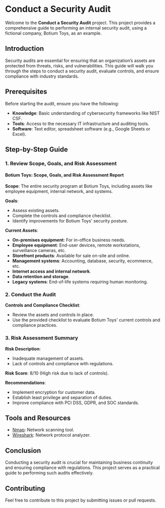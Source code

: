 # Conduct a Security Audit

Welcome to the **Conduct a Security Audit** project. This project provides a comprehensive guide to performing an internal security audit, using a fictional company, Botium Toys, as an example.

## Introduction

Security audits are essential for ensuring that an organization’s assets are protected from threats, risks, and vulnerabilities. This guide will walk you through the steps to conduct a security audit, evaluate controls, and ensure compliance with industry standards.

## Prerequisites

Before starting the audit, ensure you have the following:
- **Knowledge**: Basic understanding of cybersecurity frameworks like NIST CSF.
- **Tools**: Access to the necessary IT infrastructure and auditing tools.
- **Software**: Text editor, spreadsheet software (e.g., Google Sheets or Excel).

## Step-by-Step Guide

### 1. Review Scope, Goals, and Risk Assessment

#### Botium Toys: Scope, Goals, and Risk Assessment Report

**Scope**: The entire security program at Botium Toys, including assets like employee equipment, internal network, and systems.

**Goals**: 
- Assess existing assets.
- Complete the controls and compliance checklist.
- Identify improvements for Botium Toys' security posture.

**Current Assets**:
- **On-premises equipment**: For in-office business needs.
- **Employee equipment**: End-user devices, remote workstations, surveillance cameras, etc.
- **Storefront products**: Available for sale on-site and online.
- **Management systems**: Accounting, database, security, ecommerce, etc.
- **Internet access and internal network**.
- **Data retention and storage**.
- **Legacy systems**: End-of-life systems requiring human monitoring.

### 2. Conduct the Audit

**Controls and Compliance Checklist**:
- Review the assets and controls in place.
- Use the provided checklist to evaluate Botium Toys' current controls and compliance practices.

### 3. Risk Assessment Summary

**Risk Description**:
- Inadequate management of assets.
- Lack of controls and compliance with regulations.

**Risk Score**: 8/10 (High risk due to lack of controls).

**Recommendations**:
- Implement encryption for customer data.
- Establish least privilege and separation of duties.
- Improve compliance with PCI DSS, GDPR, and SOC standards.

## Tools and Resources

- [Nmap](https://nmap.org/): Network scanning tool.
- [Wireshark](https://www.wireshark.org/): Network protocol analyzer.

## Conclusion

Conducting a security audit is crucial for maintaining business continuity and ensuring compliance with regulations. This project serves as a practical guide to performing such audits effectively.

## Contributing

Feel free to contribute to this project by submitting issues or pull requests.
